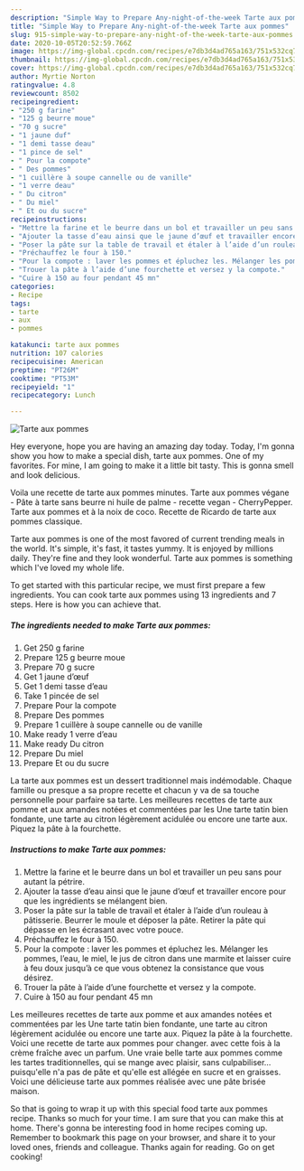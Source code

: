 ```yaml
---
description: "Simple Way to Prepare Any-night-of-the-week Tarte aux pommes"
title: "Simple Way to Prepare Any-night-of-the-week Tarte aux pommes"
slug: 915-simple-way-to-prepare-any-night-of-the-week-tarte-aux-pommes
date: 2020-10-05T20:52:59.766Z
image: https://img-global.cpcdn.com/recipes/e7db3d4ad765a163/751x532cq70/tarte-aux-pommes-photo-principale-de-la-recette.jpg
thumbnail: https://img-global.cpcdn.com/recipes/e7db3d4ad765a163/751x532cq70/tarte-aux-pommes-photo-principale-de-la-recette.jpg
cover: https://img-global.cpcdn.com/recipes/e7db3d4ad765a163/751x532cq70/tarte-aux-pommes-photo-principale-de-la-recette.jpg
author: Myrtie Norton
ratingvalue: 4.8
reviewcount: 8502
recipeingredient:
- "250 g farine"
- "125 g beurre moue"
- "70 g sucre"
- "1 jaune duf"
- "1 demi tasse deau"
- "1 pince de sel"
- " Pour la compote"
- " Des pommes"
- "1 cuillère à soupe cannelle ou de vanille"
- "1 verre deau"
- " Du citron"
- " Du miel"
- " Et ou du sucre"
recipeinstructions:
- "Mettre la farine et le beurre dans un bol et travailler un peu sans pour autant la pétrire."
- "Ajouter la tasse d’eau ainsi que le jaune d’œuf et travailler encore pour que les ingrédients se mélangent bien."
- "Poser la pâte sur la table de travail et étaler à l’aide d’un rouleau à pâtisserie. Beurrer le moule et déposer la pâte. Retirer la pâte qui dépasse en les écrasant avec votre pouce."
- "Préchauffez le four à 150."
- "Pour la compote : laver les pommes et épluchez les. Mélanger les pommes, l’eau, le miel, le jus de citron dans une marmite et laisser cuire à feu doux jusqu’à ce que vous obtenez la consistance que vous désirez."
- "Trouer la pâte à l’aide d’une fourchette et versez y la compote."
- "Cuire à 150 au four pendant 45 mn"
categories:
- Recipe
tags:
- tarte
- aux
- pommes

katakunci: tarte aux pommes 
nutrition: 107 calories
recipecuisine: American
preptime: "PT26M"
cooktime: "PT53M"
recipeyield: "1"
recipecategory: Lunch

---
```



![Tarte aux pommes](https://img-global.cpcdn.com/recipes/e7db3d4ad765a163/751x532cq70/tarte-aux-pommes-photo-principale-de-la-recette.jpg)

Hey everyone, hope you are having an amazing day today. Today, I'm gonna show you how to make a special dish, tarte aux pommes. One of my favorites. For mine, I am going to make it a little bit tasty. This is gonna smell and look delicious.

Voila une recette de tarte aux pommes minutes. Tarte aux pommes végane - Pâte à tarte sans beurre ni huile de palme - recette vegan - CherryPepper. Tarte aux pommes et à la noix de coco. Recette de Ricardo de tarte aux pommes classique.

Tarte aux pommes is one of the most favored of current trending meals in the world. It's simple, it's fast, it tastes yummy. It is enjoyed by millions daily. They're fine and they look wonderful. Tarte aux pommes is something which I've loved my whole life.


To get started with this particular recipe, we must first prepare a few ingredients. You can cook tarte aux pommes using 13 ingredients and 7 steps. Here is how you can achieve that.

<!--inarticleads1-->

##### The ingredients needed to make Tarte aux pommes:

1. Get 250 g farine
1. Prepare 125 g beurre moue
1. Prepare 70 g sucre
1. Get 1 jaune d’œuf
1. Get 1 demi tasse d’eau
1. Take 1 pincée de sel
1. Prepare  Pour la compote
1. Prepare  Des pommes
1. Prepare 1 cuillère à soupe cannelle ou de vanille
1. Make ready 1 verre d’eau
1. Make ready  Du citron
1. Prepare  Du miel
1. Prepare  Et ou du sucre


La tarte aux pommes est un dessert traditionnel mais indémodable. Chaque famille ou presque a sa propre recette et chacun y va de sa touche personnelle pour parfaire sa tarte. Les meilleures recettes de tarte aux pomme et aux amandes notées et commentées par les Une tarte tatin bien fondante, une tarte au citron légèrement acidulée ou encore une tarte aux. Piquez la pâte à la fourchette. 

<!--inarticleads2-->

##### Instructions to make Tarte aux pommes:

1. Mettre la farine et le beurre dans un bol et travailler un peu sans pour autant la pétrire.
1. Ajouter la tasse d’eau ainsi que le jaune d’œuf et travailler encore pour que les ingrédients se mélangent bien.
1. Poser la pâte sur la table de travail et étaler à l’aide d’un rouleau à pâtisserie. Beurrer le moule et déposer la pâte. Retirer la pâte qui dépasse en les écrasant avec votre pouce.
1. Préchauffez le four à 150.
1. Pour la compote : laver les pommes et épluchez les. Mélanger les pommes, l’eau, le miel, le jus de citron dans une marmite et laisser cuire à feu doux jusqu’à ce que vous obtenez la consistance que vous désirez.
1. Trouer la pâte à l’aide d’une fourchette et versez y la compote.
1. Cuire à 150 au four pendant 45 mn


Les meilleures recettes de tarte aux pomme et aux amandes notées et commentées par les Une tarte tatin bien fondante, une tarte au citron légèrement acidulée ou encore une tarte aux. Piquez la pâte à la fourchette. Voici une recette de tarte aux pommes pour changer. avec cette fois à la crème fraîche avec un parfum. Une vraie belle tarte aux pommes comme les tartes traditionnelles, qui se mange avec plaisir, sans culpabiliser… puisqu&#39;elle n&#39;a pas de pâte et qu&#39;elle est allégée en sucre et en graisses. Voici une délicieuse tarte aux pommes réalisée avec une pâte brisée maison. 

So that is going to wrap it up with this special food tarte aux pommes recipe. Thanks so much for your time. I am sure that you can make this at home. There's gonna be interesting food in home recipes coming up. Remember to bookmark this page on your browser, and share it to your loved ones, friends and colleague. Thanks again for reading. Go on get cooking!
